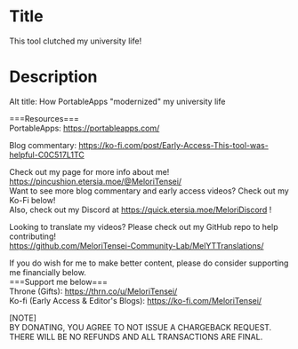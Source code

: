 # Title
This tool clutched my university life!<br>

# Description
Alt title: How PortableApps "modernized" my university life<br>

===Resources===<br>
PortableApps: https://portableapps.com/<br>

Blog commentary: https://ko-fi.com/post/Early-Access-This-tool-was-helpful-C0C517L1TC<br>

Check out my page for more info about me! https://pincushion.etersia.moe/@MeloriTensei/<br>
Want to see more blog commentary and early access videos? Check out my Ko-Fi below!<br>
Also, check out my Discord at https://quick.etersia.moe/MeloriDiscord !<br>

Looking to translate my videos? Please check out my GitHub repo to help contributing!<br>
https://github.com/MeloriTensei-Community-Lab/MelYTTranslations/<br>

If you do wish for me to make better content, please do consider supporting me financially below.<br>
===Support me below===<br>
Throne (Gifts): https://thrn.co/u/MeloriTensei/<br>
Ko-fi (Early Access & Editor's Blogs): https://ko-fi.com/MeloriTensei/<br>

[NOTE]<br>
BY DONATING, YOU AGREE TO NOT ISSUE A CHARGEBACK REQUEST. THERE WILL BE NO REFUNDS AND ALL TRANSACTIONS ARE FINAL.<br>